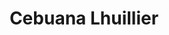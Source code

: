---
title: "Cebuana Lhuillier"
url: /paranaque/cebuana-lhuillier-dona-soledad-avenue-2/
shop: Leiher
---